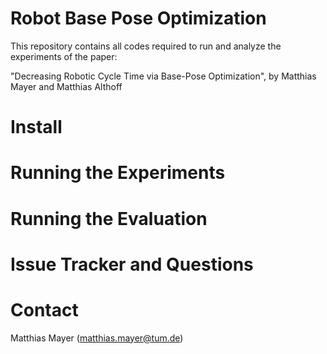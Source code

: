 Robot Base Pose Optimization
============================

This repository contains all codes required to run and analyze the experiments of the paper:

"Decreasing Robotic Cycle Time via Base-Pose Optimization", by Matthias Mayer and Matthias Althoff

Install
=======

Running the Experiments
=======================

Running the Evaluation
======================

Issue Tracker and Questions
===========================

Contact
=======
Matthias Mayer (matthias.mayer@tum.de)
